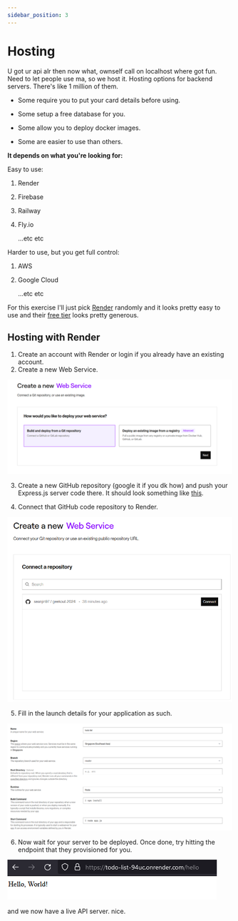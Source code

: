 ```yaml
---
sidebar_position: 3
---
```


# Hosting

U got ur api alr then now what, ownself call on localhost where got fun. Need to let people use ma, so we host it. Hosting options for backend servers. There's like 1 million of them.

- Some require you to put your card details before using.

- Some setup a free database for you.

- Some allow you to deploy docker images.

- Some are easier to use than others.

**It depends on what you're looking for:**

Easy to use:

1. Render
2. Firebase
3. Railway
4. Fly.io

   ...etc etc

Harder to use, but you get full control:

1. AWS
2. Google Cloud

   ...etc etc

For this exercise I'll just pick [Render](https://render.com/) randomly and it looks pretty easy to use and their [free tier](https://dashboard.render.com/billing#free-usage) looks pretty generous.

## Hosting with Render

1. Create an account with Render or login if you already have an existing account.
2. Create a new Web Service.

![create new web service](images/hosting/web-service.png)

3. Create a new GitHub repository (google it if you dk how) and push your Express.js server code there. It should look something like [this](https://github.com/seanjin97/geekout-2024/tree/master/backend/advanced/hosting).

4. Connect that GitHub code repository to Render.

![connect to a repo](images/hosting/connect-repo.png)

5. Fill in the launch details for your application as such.

![launch detail](images/hosting/launch-details.png)

6. Now wait for your server to be deployed. Once done, try hitting the endpoint that they provisioned for you.

![hosted](images/hosting/hosted.png)

and we now have a live API server. nice.
